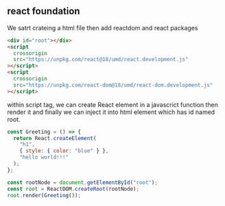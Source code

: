 ## react foundation

We satrt crateing a html file then add reactdom and react packages

```html
<div id="root"></div>
<script
  crossorigin
  src="https://unpkg.com/react@18/umd/react.development.js"
></script>
<script
  crossorigin
  src="https://unpkg.com/react-dom@18/umd/react-dom.development.js"
></script>
```

within script tag, we can create React element in a javascrict function then render it and finally we can inject it into html element which has id named root.

```javascript
const Greeting = () => {
  return React.createElement(
    "h1",
    { style: { color: "blue" } },
    "hello world!!!"
  );
};

const rootNode = document.getElementById("root");
const root = ReactDOM.createRoot(rootNode);
root.render(Greeting());
```
